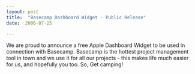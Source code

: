 ```yaml
---
layout: post
title:  "Basecamp Dashboard Widget - Public Release"
date:  2006-07-25

---
```


We are proud to announce a free Apple Dashboard Widget to be used in connection with Basecamp. Basecamp is the hottest project management tool in town and we use it for all our projects - this makes life much easier for us, and hopefully you too. So, Get camping!
